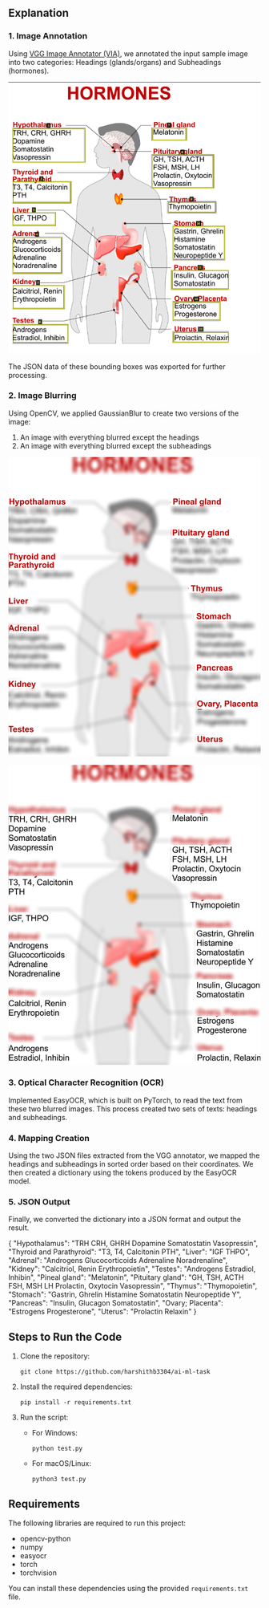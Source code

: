 
## Explanation

### 1. Image Annotation

Using [VGG Image Annotator (VIA)](https://www.robots.ox.ac.uk/~vgg/software/via/via_demo.html), we annotated the input sample image into two categories: Headings (glands/organs) and Subheadings (hormones).

![Alt text](AnnotatedImageSubHeading.png)

The JSON data of these bounding boxes was exported for further processing.

### 2. Image Blurring

Using OpenCV, we applied GaussianBlur to create two versions of the image:
1. An image with everything blurred except the headings
2. An image with everything blurred except the subheadings

![Alt text](blurred_except_headings.jpg)

![Alt text](blurred_except_subheadings.jpg)

### 3. Optical Character Recognition (OCR)

Implemented EasyOCR, which is built on PyTorch, to read the text from these two blurred images. This process created two sets of texts: headings and subheadings.

### 4. Mapping Creation

Using the two JSON files extracted from the VGG annotator, we mapped the headings and subheadings in sorted order based on their coordinates. We then created a dictionary using the tokens produced by the EasyOCR model.

### 5. JSON Output

Finally, we converted the dictionary into a JSON format and output the result.

{
  "Hypothalamus": "TRH CRH, GHRH Dopamine Somatostatin Vasopressin",
  "Thyroid and Parathyroid": "T3, T4, Calcitonin PTH",
  "Liver": "IGF THPO",
  "Adrenal": "Androgens Glucocorticoids Adrenaline Noradrenaline",
  "Kidney": "Calcitriol, Renin Erythropoietin",
  "Testes": "Androgens Estradiol, Inhibin",
  "Pineal gland": "Melatonin",
  "Pituitary gland": "GH, TSH, ACTH FSH, MSH LH Prolactin, Oxytocin Vasopressin",
  "Thymus": "Thymopoietin",
  "Stomach": "Gastrin, Ghrelin Histamine Somatostatin Neuropeptide Y",
  "Pancreas": "Insulin, Glucagon Somatostatin",
  "Ovary; Placenta": "Estrogens Progesterone",
  "Uterus": "Prolactin Relaxin"
}

## Steps to Run the Code

1. Clone the repository:
   ```
   git clone https://github.com/harshithb3304/ai-ml-task
   ```

2. Install the required dependencies:
   ```
   pip install -r requirements.txt
   ```

3. Run the script:

   - For Windows:
     ```
     python test.py
     ```

   - For macOS/Linux:
     ```
     python3 test.py
     ```

## Requirements

The following libraries are required to run this project:

- opencv-python
- numpy
- easyocr
- torch
- torchvision

You can install these dependencies using the provided `requirements.txt` file.



